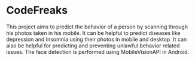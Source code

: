 # CodeFreaks
   This project aims to predict the behavior of a person by scanning through his photos taken in his mobile. It can be helpful to predict diseases like depression and Insomnia using their photos in mobile and desktop. It can also be helpful for predicting and preventing unlawful behavior related issues.
The face detection is performed using MobileVisionAPI in Android.
